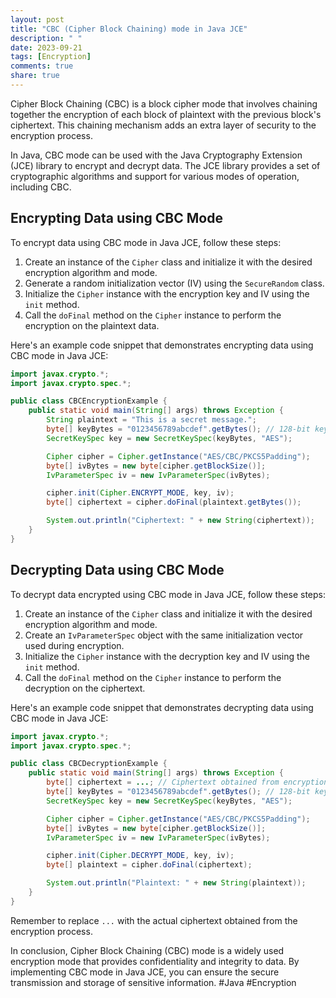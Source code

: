 ```yaml
---
layout: post
title: "CBC (Cipher Block Chaining) mode in Java JCE"
description: " "
date: 2023-09-21
tags: [Encryption]
comments: true
share: true
---
```


Cipher Block Chaining (CBC) is a block cipher mode that involves chaining together the encryption of each block of plaintext with the previous block's ciphertext. This chaining mechanism adds an extra layer of security to the encryption process.

In Java, CBC mode can be used with the Java Cryptography Extension (JCE) library to encrypt and decrypt data. The JCE library provides a set of cryptographic algorithms and support for various modes of operation, including CBC.

## Encrypting Data using CBC Mode

To encrypt data using CBC mode in Java JCE, follow these steps:

1. Create an instance of the `Cipher` class and initialize it with the desired encryption algorithm and mode.
2. Generate a random initialization vector (IV) using the `SecureRandom` class.
3. Initialize the `Cipher` instance with the encryption key and IV using the `init` method.
4. Call the `doFinal` method on the `Cipher` instance to perform the encryption on the plaintext data.

Here's an example code snippet that demonstrates encrypting data using CBC mode in Java JCE:

```java
import javax.crypto.*;
import javax.crypto.spec.*;

public class CBCEncryptionExample {
    public static void main(String[] args) throws Exception {
        String plaintext = "This is a secret message.";
        byte[] keyBytes = "0123456789abcdef".getBytes(); // 128-bit key
        SecretKeySpec key = new SecretKeySpec(keyBytes, "AES");

        Cipher cipher = Cipher.getInstance("AES/CBC/PKCS5Padding");
        byte[] ivBytes = new byte[cipher.getBlockSize()];
        IvParameterSpec iv = new IvParameterSpec(ivBytes);

        cipher.init(Cipher.ENCRYPT_MODE, key, iv);
        byte[] ciphertext = cipher.doFinal(plaintext.getBytes());

        System.out.println("Ciphertext: " + new String(ciphertext));
    }
}
```

## Decrypting Data using CBC Mode

To decrypt data encrypted using CBC mode in Java JCE, follow these steps:

1. Create an instance of the `Cipher` class and initialize it with the desired encryption algorithm and mode.
2. Create an `IvParameterSpec` object with the same initialization vector used during encryption.
3. Initialize the `Cipher` instance with the decryption key and IV using the `init` method.
4. Call the `doFinal` method on the `Cipher` instance to perform the decryption on the ciphertext.

Here's an example code snippet that demonstrates decrypting data using CBC mode in Java JCE:

```java
import javax.crypto.*;
import javax.crypto.spec.*;

public class CBCDecryptionExample {
    public static void main(String[] args) throws Exception {
        byte[] ciphertext = ...; // Ciphertext obtained from encryption
        byte[] keyBytes = "0123456789abcdef".getBytes(); // 128-bit key
        SecretKeySpec key = new SecretKeySpec(keyBytes, "AES");

        Cipher cipher = Cipher.getInstance("AES/CBC/PKCS5Padding");
        byte[] ivBytes = new byte[cipher.getBlockSize()];
        IvParameterSpec iv = new IvParameterSpec(ivBytes);

        cipher.init(Cipher.DECRYPT_MODE, key, iv);
        byte[] plaintext = cipher.doFinal(ciphertext);

        System.out.println("Plaintext: " + new String(plaintext));
    }
}
```

Remember to replace `...` with the actual ciphertext obtained from the encryption process.

In conclusion, Cipher Block Chaining (CBC) mode is a widely used encryption mode that provides confidentiality and integrity to data. By implementing CBC mode in Java JCE, you can ensure the secure transmission and storage of sensitive information. #Java #Encryption